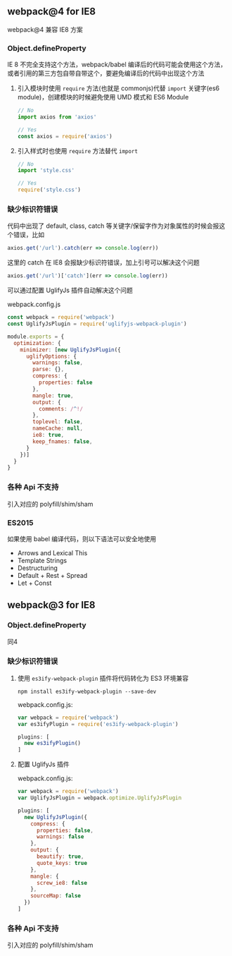 ## webpack@4 for IE8

webpack@4 兼容 IE8 方案

### Object.defineProperty

IE 8 不完全支持这个方法，webpack/babel 编译后的代码可能会使用这个方法，或者引用的第三方包自带自带这个，要避免编译后的代码中出现这个方法

1. 引入模块时使用 `require` 方法(也就是 commonjs)代替 `import` 关键字(es6 module)，创建模块的时候避免使用 UMD 模式和 ES6 Module

    ``` javascript
    // No
    import axios from 'axios'

    // Yes
    const axios = require('axios')
    ```

1. 引入样式时也使用 `require` 方法替代 `import`
    
    ``` javascript
    // No
    import 'style.css'

    // Yes
    require('style.css')
    ```

### 缺少标识符错误

代码中出现了 default, class, catch 等关键字/保留字作为对象属性的时候会报这个错误，比如

``` javascript
axios.get('/url').catch(err => console.log(err))
```

这里的 catch 在 IE8 会报缺少标识符错误，加上引号可以解决这个问题

``` javascript
axios.get('/url')['catch'](err => console.log(err))
```

可以通过配置 UglifyJs 插件自动解决这个问题

webpack.config.js

``` javascript
const webpack = require('webpack')
const UglifyJsPlugin = require('uglifyjs-webpack-plugin')

module.exports = {
  optimization: {
    minimizer: [new UglifyJsPlugin({
      uglifyOptions: {
        warnings: false,
        parse: {},
        compress: {
          properties: false
        },
        mangle: true,
        output: {
          comments: /^!/
        },
        toplevel: false,
        nameCache: null,
        ie8: true,
        keep_fnames: false,
      }
    })]
  }
}
```

### 各种 Api 不支持

引入对应的 polyfill/shim/sham

### ES2015

如果使用 babel 编译代码，则以下语法可以安全地使用

* Arrows and Lexical This
* Template Strings
* Destructuring
* Default + Rest + Spread
* Let + Const

## webpack@3 for IE8

### Object.defineProperty

同4

### 缺少标识符错误

1. 使用 `es3ify-webpack-plugin` 插件将代码转化为 ES3 环境兼容

    ``` shell
    npm install es3ify-webpack-plugin --save-dev
    ```

    webpack.config.js:

    ``` javascript
    var webpack = require('webpack')
    var es3ifyPlugin = require('es3ify-webpack-plugin')

    plugins: [
      new es3ifyPlugin()
    ]
    ```

1. 配置 UglifyJs 插件

    webpack.config.js:

    ``` javascript
    var webpack = require('webpack')
    var UglifyJsPlugin = webpack.optimize.UglifyJsPlugin

    plugins: [
      new UglifyJsPlugin({
        compress: {
          properties: false,
          warnings: false
        },
        output: {
          beautify: true,
          quote_keys: true
        },
        mangle: {
          screw_ie8: false
        },
        sourceMap: false
      })
    ]
    ```

### 各种 Api 不支持

引入对应的 polyfill/shim/sham
